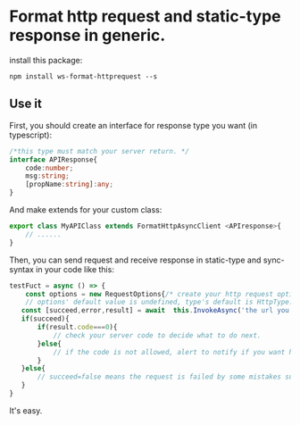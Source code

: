 # Format http request and static-type response in generic.

install this package:
```npm
npm install ws-format-httprequest --s
```

## Use it
First, you should create an interface for response type you want (in typescript):
```typescript
/*this type must match your server return. */
interface APIResponse{
    code:number;
    msg:string;
    [propName:string]:any;
}
```
And make extends for your custom class:
```typescript
export class MyAPIClass extends FormatHttpAsyncClient <APIresponse>{
    // ......
}
```
Then, you can send request and receive response in static-type and sync-syntax in your code like this:
```typescript
testFuct = async () => {
    const options = new RequestOptions{/* create your http request options if need*/}
    // options' default value is undefined, type's default is HttpType.GET, args is undefined as default.
   const [succeed,error,result] = await  this.InvokeAsync('the url you want send request', options, HttpType.POST, JSON.stringfy({name:'sb', age:66}));
   if(succeed){
       if(result.code===0){
           // check your server code to decide what to do next.
       }else{
           // if the code is not allowed, alert to notify if you want here.
       }
   }else{
       // succeed=false means the request is failed by some mistakes such as internet-problems. So throw error if you need here.
   }
}
```

It's easy.
